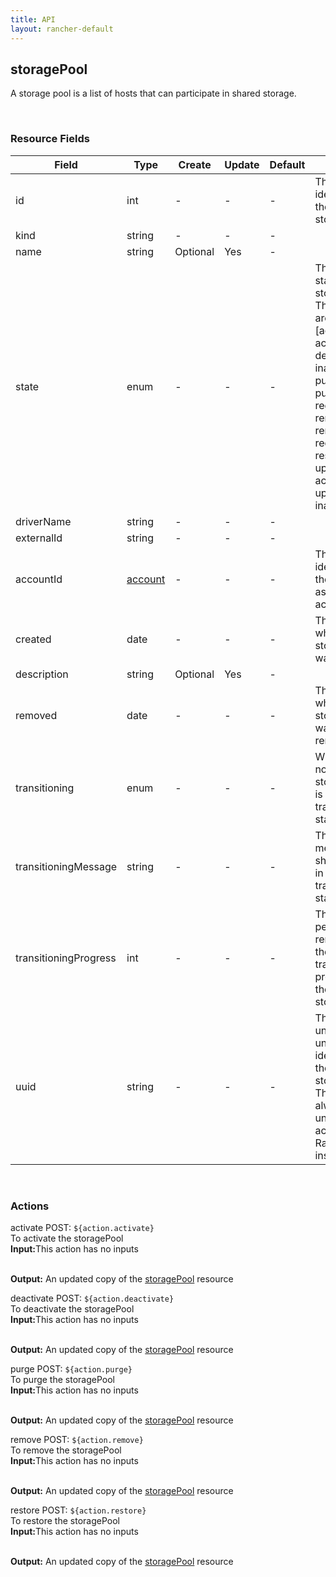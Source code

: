 ```yaml
---
title: API
layout: rancher-default
---
```


## storagePool

A storage pool is a list of hosts that can participate in shared storage.

​
### Resource Fields

Field | Type | Create | Update | Default | Notes
---|---|---|---|---|---
id | int | - | - | - | The unique identifier for the storagePool
kind | string | - | - | - | 
name | string | Optional | Yes | - | 
state | enum | - | - | - | The current state of the storagePool. The options are [activating, active, deactivating, inactive, purged, purging, registering, removed, removing, requested, restoring, updating-active, updating-inactive].
driverName | string | - | - | - | 
externalId | string | - | - | - | 
accountId | [account]({{site.baseurl}}/rancher/api/account/) | - | - | - | The unique identifier for the associated account
created | date | - | - | - | The date of when the storagePool was created.
description | string | Optional | Yes | - | 
removed | date | - | - | - | The date of when the storagePool was removed
transitioning | enum | - | - | - | Whether or not the storagePool is in a transitioning state
transitioningMessage | string | - | - | - | The message to show while in a transitioning state
transitioningProgress | int | - | - | - | The percentage remaining in the transitioning process of the storagePool
uuid | string | - | - | - | The universally unique identifier for the storagePool. This will always be unique across Rancher installations.












​
### Actions

<span class="action">
<span class="header">
activate
<span class="headerright">POST:  <code>${action.activate}</code></span>
</span>
<div class="action-contents">
To activate the storagePool
<br>

<span class="input">
<strong>Input:</strong>This action has no inputs
<br>

<br>
</span>

<span class="output"><strong>Output:</strong> An updated copy of the <a href="/rancher/api/storagePool/">storagePool</a> resource
</span>
</div>
</span>
</span>
</span>

<span class="action">
<span class="header">
deactivate
<span class="headerright">POST:  <code>${action.deactivate}</code></span>
</span>
<div class="action-contents">
To deactivate the storagePool
<br>

<span class="input">
<strong>Input:</strong>This action has no inputs
<br>

<br>
</span>

<span class="output"><strong>Output:</strong> An updated copy of the <a href="/rancher/api/storagePool/">storagePool</a> resource
</span>
</div>
</span>
</span>
</span>

<span class="action">
<span class="header">
purge
<span class="headerright">POST:  <code>${action.purge}</code></span>
</span>
<div class="action-contents">
To purge the storagePool
<br>

<span class="input">
<strong>Input:</strong>This action has no inputs
<br>

<br>
</span>

<span class="output"><strong>Output:</strong> An updated copy of the <a href="/rancher/api/storagePool/">storagePool</a> resource
</span>
</div>
</span>
</span>
</span>

<span class="action">
<span class="header">
remove
<span class="headerright">POST:  <code>${action.remove}</code></span>
</span>
<div class="action-contents">
To remove the storagePool
<br>

<span class="input">
<strong>Input:</strong>This action has no inputs
<br>

<br>
</span>

<span class="output"><strong>Output:</strong> An updated copy of the <a href="/rancher/api/storagePool/">storagePool</a> resource
</span>
</div>
</span>
</span>
</span>

<span class="action">
<span class="header">
restore
<span class="headerright">POST:  <code>${action.restore}</code></span>
</span>
<div class="action-contents">
To restore the storagePool
<br>

<span class="input">
<strong>Input:</strong>This action has no inputs
<br>

<br>
</span>

<span class="output"><strong>Output:</strong> An updated copy of the <a href="/rancher/api/storagePool/">storagePool</a> resource
</span>
</div>
</span>
</span>
</span>

